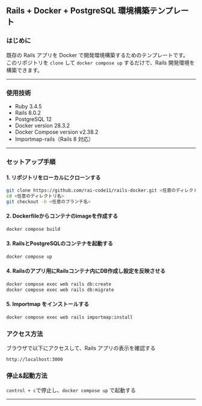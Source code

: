 ## Rails + Docker + PostgreSQL 環境構築テンプレート

### はじめに

既存の Rails アプリを Docker で開発環境構築するためのテンプレートです。  
このリポジトリを `clone` して `docker compose up` するだけで、Rails 開発環境を構築できます。

---

### 使用技術

- Ruby 3.4.5  
- Rails 8.0.2  
- PostgreSQL 12  
- Docker version 28.3.2
- Docker Compose version v2.38.2
- Importmap-rails（Rails 8 対応）

---

### セットアップ手順

#### 1. リポジトリをローカルにクローンする

```bash
git clone https://github.com/rai-code11/rails-docker.git <任意のディレクトリ名>
cd <任意のディレクトリ名>
git checkout -b <任意のブランチ名>
```

#### 2. Dockerfileからコンテナのimageを作成する

```bash
docker compose build
```

#### 3. RailsとPostgreSQLのコンテナを起動する

```bash
docker compose up
```

#### 4. Railsのアプリ用にRailsコンテナ内にDB作成し設定を反映させる

```bash
docker compose exec web rails db:create
docker compose exec web rails db:migrate
```

#### 5. Importmap をインストールする

```bash
docker compose exec web rails importmap:install
```

###  アクセス方法

ブラウザで以下にアクセスして、Rails アプリの表示を確認する

```
http://localhost:3000
```

### 停止&起動方法
`control + c`で停止し、`docker compose up` で起動する

---
